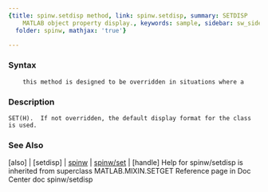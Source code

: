 ```yaml
---
{title: spinw.setdisp method, link: spinw.setdisp, summary: SETDISP    Specialized
    MATLAB object property display., keywords: sample, sidebar: sw_sidebar, permalink: spinw_setdisp.html,
  folder: spinw, mathjax: 'true'}

---
```


### Syntax

`    this method is designed to be overridden in situations where a`

### Description

    SET(H).  If not overridden, the default display format for the class
    is used.
 

### See Also

[also] \| [setdisp] \| [spinw](spinw.html) \| [spinw/set](spinw_set.html) \| [handle]
Help for spinw/setdisp is inherited from superclass MATLAB.MIXIN.SETGET
    Reference page in Doc Center
       doc spinw/setdisp

